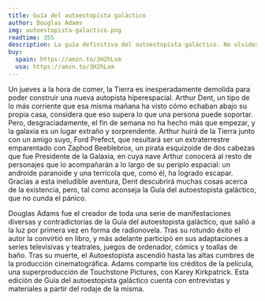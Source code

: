 ```yaml
---
title: Guía del autoestopista galáctico
author: Douglas Adams
img: autoestopista-galactico.png
readtime: 355
description: La guía definitiva del autoestopista galáctico. No olvides tú toalla.
buy:
  spain: https://amzn.to/3H2hLxm
  usa: https://amzn.to/3H2hLxm
---
```


Un jueves a la hora de comer, la Tierra es inesperadamente demolida para poder construir una nueva autopista hiperespacial. Arthur Dent, un tipo de lo más corriente que esa misma mañana ha visto cómo echaban abajo su propia casa, considera que eso supera lo que una persona puede soportar. Pero, desgraciadamente, el fin de semana no ha hecho más que empezar, y la galaxia es un lugar extraño y sorprendente. Arthur huirá de la Tierra junto con un amigo suyo, Ford Prefect, que resultará ser un extraterrestre emparentado con Zaphod Beeblebrox, un pirata esquizoide de dos cabezas que fue Presidente de la Galaxia, en cuya nave Arthur conocerá al resto de personajes que lo acompañarán a lo largo de su periplo espacial: un androide paranoide y una terrícola que, como él, ha logrado escapar. Gracias a esta ineludible aventura, Dent descubrirá muchas cosas acerca de la existencia, pero, tal como aconseja la Guía del autoestopista galáctico, que no cunda el pánico.

Douglas Adams fue el creador de toda una serie de manifestaciones diversas y contradictorias de la Guía del autoestopista galáctico, que salió a la luz por primera vez en forma de radionovela. Tras su rotundo éxito el autor la convirtió en libro, y más adelante participó en sus adaptaciones a series televisivas y teatrales, juegos de ordenador, cómics y toallas de baño. Tras su muerte, el Autoestopista ascendió hasta las altas cumbres de la producción cinematográfica. Adams comparte los créditos de la película, una superproducción de Touchstone Pictures, con Karey Kirkpatrick. Esta edición de Guía del autoestopista galáctico cuenta con entrevistas y materiales a partir del rodaje de la misma.